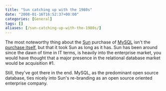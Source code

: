 ```yaml
---
title: "Sun catching up with the 1980s"
date: "2008-01-16T16:52:37+00:00"
categories: [General]
tags: []
aliases: [/sun-catching-up-with-the-1980s/]
---
```


The most noteworthy thing about the [Sun](http://www.sun.com/) purchase of [MySQL](http://www.mysql.com/) isn't the [purchase itself](http://www.redmonk.com/cote/2008/01/16/sun-buying-mysql-oracle-buying-bea/), but that it took Sun as long as it has. Sun has been around since the dawn of time in IT terms, is heavily into the enterprise market, you would have thought that a major presence in the relational database market would be acquisition #1.

Still, they've got there in the end. MySQL, as the predominant open source database, ties nicely into Sun's re-branding as an open source oriented enterprise company.
